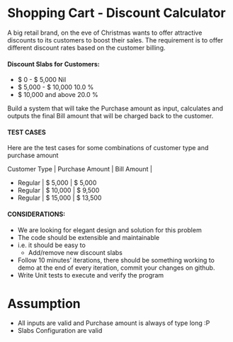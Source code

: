 # Shopping Cart - Discount Calculator

A big retail brand, on the eve of Christmas wants to offer attractive discounts to its customers to boost their sales. 
The requirement is to offer different discount rates based on the customer billing.

#### Discount Slabs for Customers:
- $ 0 - $ 5,000 Nil
- $ 5,000 - $ 10,000 10.0 %
- $ 10,000 and above 20.0 %

Build a system that will take the Purchase amount as input, calculates and outputs the final Bill amount that will be charged back to the customer.

#### TEST CASES
Here are the test cases for some combinations of customer type and purchase amount

Customer Type | Purchase Amount | Bill Amount | 
 
- Regular | $  5,000   | $  5,000
- Regular | $ 10,000   | $  9,500
- Regular | $ 15,000   | $ 13,500

#### CONSIDERATIONS:
- We are looking for elegant design and solution for this problem
- The code should be extensible and maintainable
- i.e. it should be easy to
    - Add/remove new discount slabs
- Follow 10 minutes’ iterations, there should be something working to demo at the end of every iteration, commit your changes on github.
- Write Unit tests to execute and verify
the program

# Assumption
- All inputs are valid and Purchase amount is always of type long :P
- Slabs Configuration are valid
